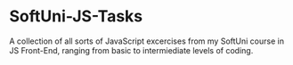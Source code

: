 # SoftUni-JS-Tasks

A collection of all sorts of JavaScript excercises from my SoftUni course in JS Front-End, ranging from basic to intermiediate levels of coding.
